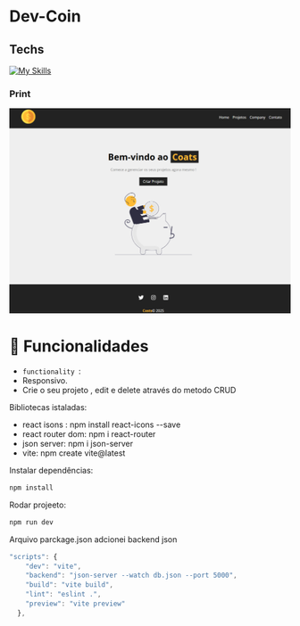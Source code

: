 # Dev-Coin

## Techs


  [![My Skills](https://skillicons.dev/icons?i=html,css,nodejs,js,react,vite,npm)](https://skillicons.dev)

  ### Print
  <img src="public/print.png" alt="Minha Figura">




  # :hammer: Funcionalidades

- `functionality `:
- Responsivo.
- Crie o seu projeto , edit e delete através do metodo CRUD


Bibliotecas istaladas:

- react isons : npm install react-icons --save
- react router dom: npm i react-router
- json server: npm i json-server
- vite: npm create vite@latest

Instalar dependências:

```js
npm install
```

Rodar projeeto:

```js
npm run dev
```


Arquivo parckage.json adcionei backend json

```js
"scripts": {
    "dev": "vite",
    "backend": "json-server --watch db.json --port 5000",
    "build": "vite build",
    "lint": "eslint .",
    "preview": "vite preview"
  },
```
